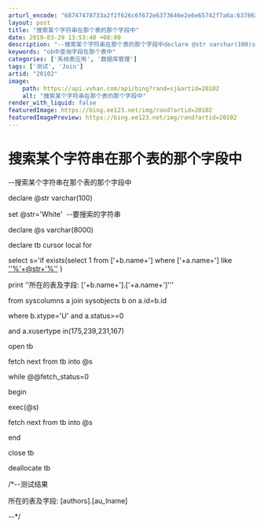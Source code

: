 ```yaml
---
arturl_encode: "68747470733a2f2f626c6f672e6373646e2e6e65742f7a6a:6378632f61727469636c652f64657461696c732f3230313032"
layout: post
title: "搜索某个字符串在那个表的那个字段中"
date: 2019-03-29 13:53:40 +08:00
description: "--搜索某个字符串在那个表的那个字段中declare @str varchar(100)set @s"
keywords: "ob中查询字段在那个表中"
categories: ['系统表应用', '数据库管理']
tags: ['测试', 'Join']
artid: "20102"
image:
    path: https://api.vvhan.com/api/bing?rand=sj&artid=20102
    alt: "搜索某个字符串在那个表的那个字段中"
render_with_liquid: false
featuredImage: https://bing.ee123.net/img/rand?artid=20102
featuredImagePreview: https://bing.ee123.net/img/rand?artid=20102
---
```


# 搜索某个字符串在那个表的那个字段中

--搜索某个字符串在那个表的那个字段中

declare @str varchar(100)
  
set @str='White'  --要搜索的字符串

declare @s varchar(8000)
  
declare tb cursor local for
  
select s='if exists(select 1 from ['+b.name+'] where ['+a.name+'] like
[''%'+@str+'%''](mailto:'%20rel=)
)
  
print ''所在的表及字段: ['+b.name+'].['+a.name+']'''
  
from syscolumns a join sysobjects b on a.id=b.id
  
where b.xtype='U' and a.status>=0
  
and a.xusertype in(175,239,231,167)
  
open tb
  
fetch next from tb into @s
  
while @@fetch_status=0
  
begin
  
exec(@s)
  
fetch next from tb into @s
  
end
  
close tb
  
deallocate tb

/*--测试结果

所在的表及字段: [authors].[au_lname]

--*/